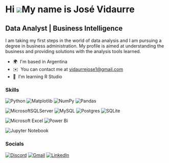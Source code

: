 Hi ![](https://user-images.githubusercontent.com/18350557/176309783-0785949b-9127-417c-8b55-ab5a4333674e.gif)My name is José Vidaurre
=====================================================================================================================================

Data Analyst | Business Intelligence
------------------------------------

I am taking my first steps in the world of data analysis and I am pursuing a degree in business administration. My profile is aimed at understanding the business and providing solutions with the analysis tools learned.

*   🌍  I'm based in Argentina
*   ✉️  You can contact me at [vidaurrejose1@gmail.com](mailto:vidaurrejose1@gmail.com)
*   🧠  I'm learning R Studio
 
### Skills 
                    
![Python](https://img.shields.io/badge/python-3670A0?style=for-the-badge&logo=python&logoColor=ffdd54)
![Matplotlib](https://img.shields.io/badge/Matplotlib-%23ffffff.svg?style=for-the-badge&logo=Matplotlib&logoColor=black)
![NumPy](https://img.shields.io/badge/numpy-%23013243.svg?style=for-the-badge&logo=numpy&logoColor=white)
![Pandas](https://img.shields.io/badge/pandas-%23150458.svg?style=for-the-badge&logo=pandas&logoColor=white) 

![MicrosoftSQLServer](https://img.shields.io/badge/Microsoft%20SQL%20Server-CC2927?style=for-the-badge&logo=microsoft%20sql%20server&logoColor=white)
![MySQL](https://img.shields.io/badge/mysql-4479A1.svg?style=for-the-badge&logo=mysql&logoColor=white)
![Postgres](https://img.shields.io/badge/postgres-%23316192.svg?style=for-the-badge&logo=postgresql&logoColor=white)
![SQLite](https://img.shields.io/badge/sqlite-%2307405e.svg?style=for-the-badge&logo=sqlite&logoColor=white) 

![Microsoft Excel](https://img.shields.io/badge/Microsoft_Excel-217346?style=for-the-badge&logo=microsoft-excel&logoColor=white)
![Power Bi](https://img.shields.io/badge/power_bi-F2C811?style=for-the-badge&logo=powerbi&logoColor=black)  

![Jupyter Notebook](https://img.shields.io/badge/jupyter-%23FA0F00.svg?style=for-the-badge&logo=jupyter&logoColor=white) 

### Socials
                
                
[![Discord](https://img.shields.io/badge/Discord-%235865F2.svg?style=for-the-badge&logo=discord&logoColor=white)](https://discord.com/users/jose_001) 
[![Gmail](https://img.shields.io/badge/Gmail-D14836?style=for-the-badge&logo=gmail&logoColor=white)](mailto:vidaurrejose1@gmail.com)
[![LinkedIn](https://img.shields.io/badge/linkedin-%230077B5.svg?style=for-the-badge&logo=linkedin&logoColor=white)](https://www.linkedin.com/in/josevidaurre-dataanalyst/)


<img src="https://komarev.com/ghpvc/?username=DataJose1&style=flat-square&color=blue" alt=""/>
